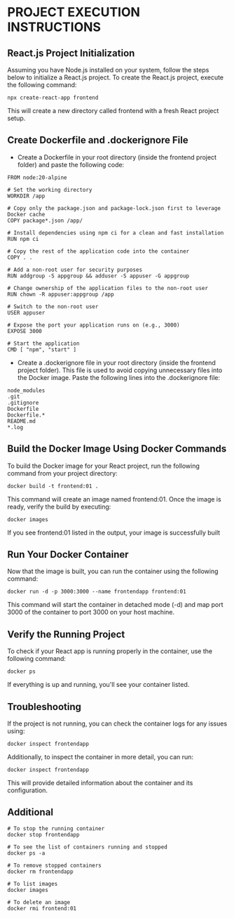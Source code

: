 # PROJECT EXECUTION INSTRUCTIONS

## React.js Project Initialization

Assuming you have Node.js installed on your system, follow the steps below to initialize a React.js project. To create the React.js project, execute the following command:

```
npx create-react-app frontend
```

This will create a new directory called frontend with a fresh React project setup.

## Create Dockerfile and .dockerignore File

- Create a Dockerfile in your root directory (inside the frontend project folder) and paste the following code:

```
FROM node:20-alpine

# Set the working directory
WORKDIR /app

# Copy only the package.json and package-lock.json first to leverage Docker cache
COPY package*.json /app/

# Install dependencies using npm ci for a clean and fast installation
RUN npm ci

# Copy the rest of the application code into the container
COPY . .

# Add a non-root user for security purposes
RUN addgroup -S appgroup && adduser -S appuser -G appgroup

# Change ownership of the application files to the non-root user
RUN chown -R appuser:appgroup /app

# Switch to the non-root user
USER appuser

# Expose the port your application runs on (e.g., 3000)
EXPOSE 3000

# Start the application
CMD [ "npm", "start" ]
```

- Create a .dockerignore file in your root directory (inside the frontend project folder). This file is used to avoid copying unnecessary files into the Docker image. Paste the following lines into the .dockerignore file:

```
node_modules
.git
.gitignore
Dockerfile
Dockerfile.*
README.md
*.log

```

## Build the Docker Image Using Docker Commands

To build the Docker image for your React project, run the following command from your project directory:

```
docker build -t frontend:01 .
```

This command will create an image named frontend:01. Once the image is ready, verify the build by executing:

```
docker images
```

If you see frontend:01 listed in the output, your image is successfully built

## Run Your Docker Container

Now that the image is built, you can run the container using the following command:

```
docker run -d -p 3000:3000 --name frontendapp frontend:01
```

This command will start the container in detached mode (-d) and map port 3000 of the container to port 3000 on your host machine.

## Verify the Running Project

To check if your React app is running properly in the container, use the following command:

```
docker ps
```

If everything is up and running, you'll see your container listed.

## Troubleshooting

If the project is not running, you can check the container logs for any issues using:

```
docker inspect frontendapp
```

Additionally, to inspect the container in more detail, you can run:

```
docker inspect frontendapp
```

This will provide detailed information about the container and its configuration.

## Additional

```
# To stop the running container
docker stop frontendapp

# To see the list of containers running and stopped
docker ps -a

# To remove stopped containers
docker rm frontendapp

# To list images
docker images

# To delete an image
docker rmi frontend:01
```
